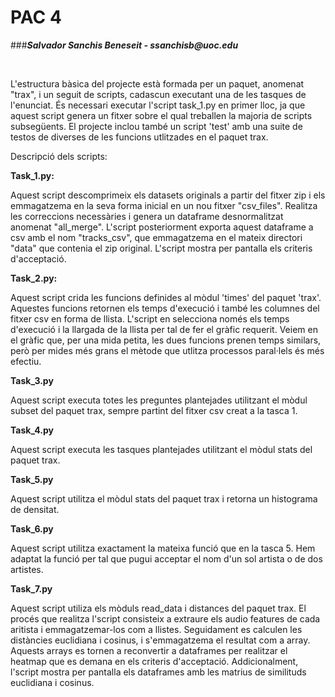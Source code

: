 # PAC 4 

###**_Salvador Sanchis Beneseit - ssanchisb@uoc.edu_**

&nbsp;

L'estructura bàsica del projecte està formada per un paquet, anomenat "trax",
i un seguit de scripts, cadascun executant una de les tasques de l'enunciat. És necessari
executar l'script task_1.py en primer lloc, ja que aquest script genera un fitxer sobre
el qual treballen la majoria de scripts subsegüents. El projecte inclou també un script 'test'
amb una suite de testos de diverses de les funcions utlitzades en el paquet trax.

Descripció dels scripts:

**Task_1.py:**

Aquest script descomprimeix els datasets originals a partir del fitxer zip
i els emmagatzema en la seva forma inicial en un nou fitxer "csv_files". Realitza
les correccions necessàries i genera un dataframe desnormalitzat anomenat 
"all_merge". L'script posteriorment exporta aquest dataframe a csv amb el nom 
"tracks_csv", que emmagatzema en el mateix directori "data" que contenia el zip
original. L'script mostra per pantalla els criteris d'acceptació.


**Task_2.py:**
 
Aquest script crida les funcions definides al mòdul 'times' del paquet 'trax'.
Aquestes funcions retornen els temps d'execució i també les
columnes del fitxer csv en forma de llista. L'script en selecciona només els
temps d'execució i la llargada de la llista per tal de fer el gràfic requerit.
Veiem en el gràfic que, per una mida petita, les dues funcions
prenen temps similars, però per mides més grans el mètode que utlitza
 processos paral·lels és més efectiu.    


**Task_3.py**

Aquest script executa totes les preguntes plantejades utilitzant el mòdul
subset del paquet trax, sempre partint del fitxer csv creat a la tasca 1.   

**Task_4.py**

Aquest script executa les tasques plantejades utilitzant el mòdul stats del paquet trax.

**Task_5.py**

Aquest script utilitza el mòdul stats del paquet trax i retorna un histograma de densitat.

**Task_6.py**

Aquest script utilitza exactament la mateixa funció que en la tasca 5. Hem adaptat la
funció per tal que pugui acceptar el nom d'un sol artista o de dos artistes.

**Task_7.py**

Aquest script utiliza els mòduls read_data i distances del paquet trax. El procés que 
realitza l'script consisteix a extraure els audio features de cada aritista i emmagatzemar-los
com a llistes. Seguidament es calculen les distàncies euclidiana i cosinus, i s'emmagatzema
el resultat com a array. Aquests arrays es tornen a reconvertir a dataframes per realitzar
el heatmap que es demana en els criteris d'acceptació. Addicionalment, l'script mostra
per pantalla els dataframes amb les matrius de similituds euclidiana i cosinus.

